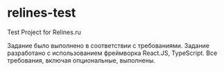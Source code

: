 # relines-test
Test Project for Relines.ru

Задание было выполнено в соответствии с требованиями.
Задание разработано с использованием фреймворка React.JS, TypeScript.
Все требования, включая опциональные, выполнены.
